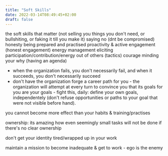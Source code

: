```yaml
---
title: "Soft Skills"
date: 2022-03-14T08:49:45+02:00
draft: false
---
```

the soft skills that matter (not selling you things you don't need, or bullshiting, or faking it till you make it)
saying no (dnt be compromised)
honesty
being prepared and practised
proactivity & active engagement (honest engagement)
energy management
eliciting participation/contribution/energy out of others (tactics)
courage
minding your why (having an agenda)
- when the organization fails, you don't necessarily fail, and when it succeeds, you don't necessarily succeed
- don't have the organization forge a career path for you - the organization will attempt at every turn to convince you that its goals for you are your goals - fight this, daily: define your own goals, independentely (don't refuse opportunities or paths to your goal that were not visible before hand).

you cannot become more effect than your habits & training/practises

ownership: its amazing how even seemingly small tasks will not be done if there's no clear ownership

don't get your identity tired/wrapped up in your work

maintain a mission to become inadequate & get to work - ego is the enemy

